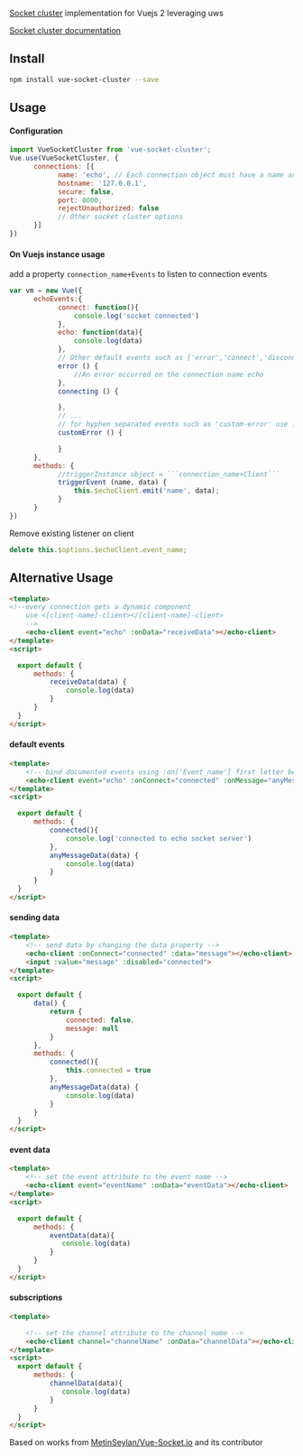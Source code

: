 [Socket cluster](http://socketcluster.io/#!/) implementation for Vuejs 2 leveraging uws

[Socket cluster documentation](http://socketcluster.io/#!/docs)

## Install

``` bash
npm install vue-socket-cluster --save
```

## Usage
#### Configuration
``` js
import VueSocketCluster from 'vue-socket-cluster';
Vue.use(VueSocketCluster, {
      connections: [{
            name: 'echo', // Each connection object must have a name and the name must be unique in the array
            hostname: '127.0.0.1',
            secure: false,
            port: 8000,
            rejectUnauthorized: false
            // Other socket cluster options
      }]
})
```

#### On Vuejs instance usage
add a property ```connection_name+Events``` to listen to connection events
``` js
var vm = new Vue({
      echoEvents:{
            connect: function(){
                console.log('socket connected')
            },
            echo: function(data){
                console.log(data)
            },
            // Other default events such as ['error','connect','disconnect','connectAbort','connecting', ...] as written on the documentation
            error () {
                //An error occurred on the connection name echo
            },
            connecting () {

            },
            // ...
            // for hyphen separated events such as 'custom-error' use ...
            customError () {

            }
      },
      methods: {
            //triggerInstance object = ```connection_name+Client```
            triggerEvent (name, data) {
                this.$echoClient.emit('name', data);
            }
      }
})
```


Remove existing listener on client
``` js
delete this.$options.$echoClient.event_name;
```
## Alternative Usage

```html
<template>
<!--every connection gets a dynamic component
    use <[client-name]-client></[client-name]-client>
    -->
    <echo-client event="echo" :onData="receiveData"></echo-client>
</template>
<script>

  export default {
      methods: {
          receiveData(data) {
              console.log(data)
          }
      }
  }
</script>
```
#### default events

```html
<template>
    <!-- bind documented events using :on['Event_name'] first letter being a capital letter -->
    <echo-client event="echo" :onConnect="connected" :onMessage="anyMessageData"></echo-client>
</template>
<script>

  export default {
      methods: {
          connected(){
              console.log('connected to echo socket server')
          },
          anyMessageData(data) {
              console.log(data)
          }
      }
  }
</script>
```

#### sending data

```html
<template>
    <!-- send data by changing the data property -->
    <echo-client :onConnect="connected" :data="message"></echo-client>
    <input :value="message" :disabled="connected">
</template>
<script>

  export default {
      data() {
          return {
              connected: false,
              message: null
          }  
      },
      methods: {
          connected(){
              this.connected = true
          },
          anyMessageData(data) {
              console.log(data)
          }
      }
  }
</script>
```
#### event data

```html
<template>
    <!-- set the event attribute to the event name -->
    <echo-client event="eventName" :onData="eventData"></echo-client>
</template>
<script>

  export default {
      methods: {
          eventData(data){
             console.log(data)
          }
      }
  }
</script>
```

#### subscriptions

```html
<template>

    <!-- set the channel attribute to the channel name -->
    <echo-client channel="channelName" :onData="channelData"></echo-client>
</template>
<script>
  export default {
      methods: {
          channelData(data){
             console.log(data)
          }
      }
  }
</script>
```

Based on works from [MetinSeylan/Vue-Socket.io](https://github.com/MetinSeylan/Vue-Socket.io) and its contributor
